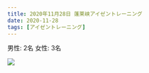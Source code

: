 ```yaml
---
title: 2020年11月28日 蓬莱峡アイゼントレーニング
date: 2020-11-28
tags: [アイゼントレーニング]
---
```


男性: 2名
女性: 3名

![](/2020/11/28/20201128/1.jpg)
